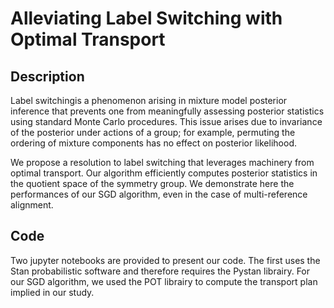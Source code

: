 # Alleviating Label Switching with Optimal Transport


## Description

Label switchingis a phenomenon arising in mixture model posterior inference that prevents one from meaningfully assessing posterior statistics using standard Monte Carlo procedures. This issue arises due to invariance of the posterior under actions of a group; for example, permuting the ordering of mixture components has no effect on posterior likelihood. 

We propose a resolution to label switching that leverages machinery from optimal transport. 
Our algorithm efficiently computes posterior statistics in the quotient space of the 
symmetry group. We demonstrate here the performances of our SGD algorithm, even in the
case of multi-reference alignment.

## Code

Two jupyter notebooks are provided to present our code. The first uses the Stan probabilistic
software and therefore requires the Pystan librairy. For our SGD algorithm, we used the POT 
librairy to compute the transport plan implied in our study.
